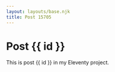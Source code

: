 ```yaml
---
layout: layouts/base.njk
title: Post 15705
---
```


# Post {{ id }}

This is post {{ id }} in my Eleventy project.
